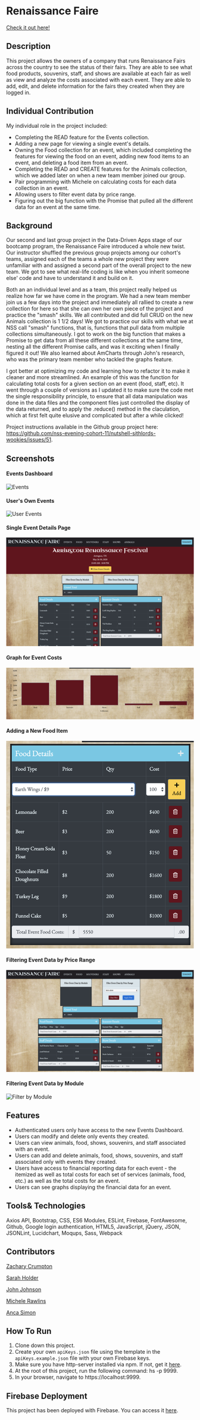 # Renaissance Faire

[Check it  out here!](https://ancarenfaire.web.app/)

## Description 
This project allows the owners of a company that runs Renaissance Fairs across the country to see the status of their fairs. They are able to see what food products, souvenirs, staff, and shows are available at each fair as well as view and analyze the costs associated with each event. They are able to add, edit, and delete information for the fairs they created when they are logged in.

## Individual Contribution
My individual role in the project included:
* Completing the READ feature for the Events collection.
* Adding a new page for viewing a single event's details. 
* Owning the Food collection for an event, which included completing the features for viewing the food on an event, adding new food items to an event, and deleting a food item from an event.
* Completing the READ and CREATE features for the Animals collection, which we added later on when a new team member joined our group. 
* Pair programming with Michele on calculating costs for each data collection in an event. 
* Allowing users to filter event data by price range. 
* Figuring out the big function with the Promise that pulled all the different data for an event at the same time. 

## Background
Our second and last group project in the Data-Driven Apps stage of our bootcamp program, the Renaissance Faire introduced a whole new twist. Our instructor shuffled the previous group projects among our cohort's teams, assigned each of the teams a whole new project they were unfamiliar with and assigned a second part of the overall project to the new team. We got to see what real-life coding is like when you inherit someone else' code and have to understand it and build on it. 

Both an an individual level and as a team, this project really helped us realize how far we have come in the program. We had a new team member join us a few days into the project and immediately all rallied to create a new collection for here so that she can own her own piece of the project and practice the "smash" skills. We all contributed and did full CRUD on the new Animals collection is 1 1/2 days! 
We got to practice our skills with what we at NSS call "smash" functions, that is, functions that pull data from multiple collections simultaneously. I got to work on the big function that makes a Promise to get data from all these different collections at the same time, nesting all the different Promise calls, and was it exciting when I finally figured it out! We also learned about AmCharts through John's research, who was the primary team member who tackled the graphs feature.

I got better at optimizing my code and learning how to refactor it to make it cleaner and more streamlined. An example of this was the function for calculating total costs for a given section on an event (food, staff, etc). It went through a couple of versions as I updated it to make sure the code met the single responsibility principle, to ensure that all data manipulation was done in the data files and the component files just controlled the display of the data returned, and to apply the .reduce() method in the claculation, which at first felt quite elusive and complicated but after a while clicked! 

Project instructions available in the Github group project here: https://github.com/nss-evening-cohort-11/nutshell-sithlords-wookies/issues/51.

## Screenshots
#### Events Dashboard
![Events](./screenshots-renfaire/events.png)

#### User's Own Events
![User Events](./screenshots-renfaire/user_events.png)

#### Single Event Details Page
![Event Details](./screenshots-renfaire/event_details.png)

#### Graph for Event Costs
![Event Graph](./screenshots-renfaire/event_graph.png)

#### Adding a New Food Item 
![Adding Food](./screenshots-renfaire/event_food_add.png)

#### Filtering Event Data by Price Range
![Filter by Price](./screenshots-renfaire/event_filter_price.png)

#### Filtering Event Data by Module
![Filter by Module](./screenshots-renfaire/event_filter_module.png)

## Features
* Authenticated users only have access to the new Events Dashboard.
* Users can modify and delete only events they created.
* Users can view animals, food, shows, souvenirs, and staff associated with an event.
* Users can add and delete animals, food, shows, souvenirs, and staff associated only with events they created.
* Users have access to financial reporting data for each event - the itemized as well as total costs for each set of services (animals, food, etc.) as well as the total costs for an event.
* Users can see graphs displaying the financial data for an event.

## Tools& Technologies
Axios API, Bootstrap, CSS, ES6 Modules, ESLint, Firebase, FontAwesome, Github, Google login authentication, HTML5, JavaScript, jQuery, JSON, JSONLint, Lucidchart, Moqups, Sass, Webpack

## Contributors
[Zachary Crumpton](https://github.com/ZacCrumpton)

[Sarah Holder](https://github.com/sarahholder)

[John Johnson](https://github.com/John-Ryan-Johnson)

[Michele Rawlins](https://github.com/Michele-Rawlins)

[Anca Simon](https://github.com/ancasimon)

## How To Run
1. Clone down this project.
1. Create your own `apiKeys.json` file using the template in the `apiKeys.example.json` file with your own Firebase keys.
1. Make sure you have http-server installed via npm. If not, get it [here](https://www.npmjs.com/package/http-server).
1. At the root of this project, run the following command: hs -p 9999.
1. In your browser, navigate to https://localhost:9999.

## Firebase Deployment
This project has been deployed with Firebase. 
You can access it [here](https://ancarenfaire.web.app/). 

